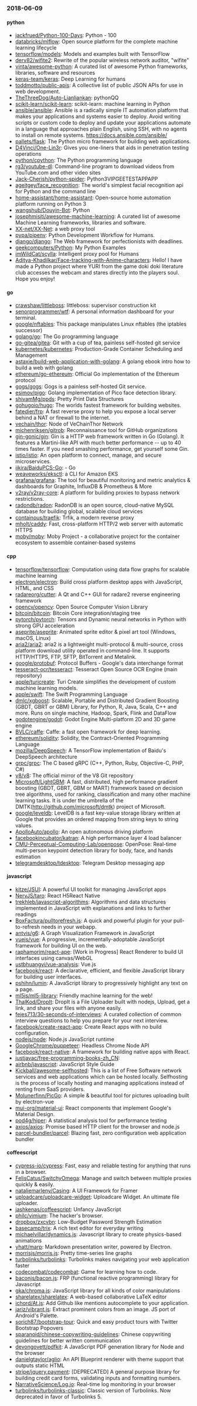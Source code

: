 ### 2018-06-09

#### python
* [jackfrued/Python-100-Days](https://github.com/jackfrued/Python-100-Days): Python - 100
* [databricks/mlflow](https://github.com/databricks/mlflow): Open source platform for the complete machine learning lifecycle
* [tensorflow/models](https://github.com/tensorflow/models): Models and examples built with TensorFlow
* [derv82/wifite2](https://github.com/derv82/wifite2): Rewrite of the popular wireless network auditor, "wifite"
* [vinta/awesome-python](https://github.com/vinta/awesome-python): A curated list of awesome Python frameworks, libraries, software and resources
* [keras-team/keras](https://github.com/keras-team/keras): Deep Learning for humans
* [toddmotto/public-apis](https://github.com/toddmotto/public-apis): A collective list of public JSON APIs for use in web development.
* [TheThreeDog/Auto-Lianliankan](https://github.com/TheThreeDog/Auto-Lianliankan): pythonQQ
* [scikit-learn/scikit-learn](https://github.com/scikit-learn/scikit-learn): scikit-learn: machine learning in Python
* [ansible/ansible](https://github.com/ansible/ansible): Ansible is a radically simple IT automation platform that makes your applications and systems easier to deploy. Avoid writing scripts or custom code to deploy and update your applications  automate in a language that approaches plain English, using SSH, with no agents to install on remote systems. https://docs.ansible.com/ansible/
* [pallets/flask](https://github.com/pallets/flask): The Python micro framework for building web applications.
* [D4Vinci/One-Lin3r](https://github.com/D4Vinci/One-Lin3r): Gives you one-liners that aids in penetration testing operations
* [python/cpython](https://github.com/python/cpython): The Python programming language
* [rg3/youtube-dl](https://github.com/rg3/youtube-dl): Command-line program to download videos from YouTube.com and other video sites
* [Jack-Cherish/python-spider](https://github.com/Jack-Cherish/python-spider): Python3VIPGEETESTAPPAPP
* [ageitgey/face_recognition](https://github.com/ageitgey/face_recognition): The world's simplest facial recognition api for Python and the command line
* [home-assistant/home-assistant](https://github.com/home-assistant/home-assistant):  Open-source home automation platform running on Python 3
* [wangshub/Douyin-Bot](https://github.com/wangshub/Douyin-Bot): Python 
* [josephmisiti/awesome-machine-learning](https://github.com/josephmisiti/awesome-machine-learning): A curated list of awesome Machine Learning frameworks, libraries and software.
* [XX-net/XX-Net](https://github.com/XX-net/XX-Net): a web proxy tool
* [pypa/pipenv](https://github.com/pypa/pipenv): Python Development Workflow for Humans.
* [django/django](https://github.com/django/django): The Web framework for perfectionists with deadlines.
* [geekcomputers/Python](https://github.com/geekcomputers/Python): My Python Examples
* [imWildCat/scylla](https://github.com/imWildCat/scylla): Intelligent proxy pool for Humans
* [Aditya-Khadilkar/Face-tracking-with-Anime-characters](https://github.com/Aditya-Khadilkar/Face-tracking-with-Anime-characters): Hello! I have made a Python project where YURI from the game doki doki literature club accesses the webcam and stares directly into the players soul. Hope you enjoy!

#### go
* [crawshaw/littleboss](https://github.com/crawshaw/littleboss): littleboss: supervisor construction kit
* [senorprogrammer/wtf](https://github.com/senorprogrammer/wtf): A personal information dashboard for your terminal.
* [google/nftables](https://github.com/google/nftables): This package manipulates Linux nftables (the iptables successor)
* [golang/go](https://github.com/golang/go): The Go programming language
* [go-gitea/gitea](https://github.com/go-gitea/gitea): Git with a cup of tea, painless self-hosted git service
* [kubernetes/kubernetes](https://github.com/kubernetes/kubernetes): Production-Grade Container Scheduling and Management
* [astaxie/build-web-application-with-golang](https://github.com/astaxie/build-web-application-with-golang): A golang ebook intro how to build a web with golang
* [ethereum/go-ethereum](https://github.com/ethereum/go-ethereum): Official Go implementation of the Ethereum protocol
* [gogs/gogs](https://github.com/gogs/gogs): Gogs is a painless self-hosted Git service.
* [esimov/pigo](https://github.com/esimov/pigo): Golang implementation of Pico face detection library.
* [shivamMg/ppds](https://github.com/shivamMg/ppds): Pretty Print Data Structures
* [gohugoio/hugo](https://github.com/gohugoio/hugo): The worlds fastest framework for building websites.
* [fatedier/frp](https://github.com/fatedier/frp): A fast reverse proxy to help you expose a local server behind a NAT or firewall to the internet.
* [vechain/thor](https://github.com/vechain/thor): Node of VeChainThor Network
* [michenriksen/gitrob](https://github.com/michenriksen/gitrob): Reconnaissance tool for GitHub organizations
* [gin-gonic/gin](https://github.com/gin-gonic/gin): Gin is a HTTP web framework written in Go (Golang). It features a Martini-like API with much better performance -- up to 40 times faster. If you need smashing performance, get yourself some Gin.
* [istio/istio](https://github.com/istio/istio): An open platform to connect, manage, and secure microservices.
* [iikira/BaiduPCS-Go](https://github.com/iikira/BaiduPCS-Go):  - Go
* [weaveworks/eksctl](https://github.com/weaveworks/eksctl): a CLI for Amazon EKS
* [grafana/grafana](https://github.com/grafana/grafana): The tool for beautiful monitoring and metric analytics & dashboards for Graphite, InfluxDB & Prometheus & More
* [v2ray/v2ray-core](https://github.com/v2ray/v2ray-core): A platform for building proxies to bypass network restrictions.
* [radondb/radon](https://github.com/radondb/radon): RadonDB is an open source, cloud-native MySQL database for building global, scalable cloud services
* [containous/traefik](https://github.com/containous/traefik): Trfik, a modern reverse proxy
* [mholt/caddy](https://github.com/mholt/caddy): Fast, cross-platform HTTP/2 web server with automatic HTTPS
* [moby/moby](https://github.com/moby/moby): Moby Project - a collaborative project for the container ecosystem to assemble container-based systems

#### cpp
* [tensorflow/tensorflow](https://github.com/tensorflow/tensorflow): Computation using data flow graphs for scalable machine learning
* [electron/electron](https://github.com/electron/electron): Build cross platform desktop apps with JavaScript, HTML, and CSS
* [radareorg/cutter](https://github.com/radareorg/cutter): A Qt and C++ GUI for radare2 reverse engineering framework
* [opencv/opencv](https://github.com/opencv/opencv): Open Source Computer Vision Library
* [bitcoin/bitcoin](https://github.com/bitcoin/bitcoin): Bitcoin Core integration/staging tree
* [pytorch/pytorch](https://github.com/pytorch/pytorch): Tensors and Dynamic neural networks in Python with strong GPU acceleration
* [aseprite/aseprite](https://github.com/aseprite/aseprite): Animated sprite editor & pixel art tool (Windows, macOS, Linux)
* [aria2/aria2](https://github.com/aria2/aria2): aria2 is a lightweight multi-protocol & multi-source, cross platform download utility operated in command-line. It supports HTTP/HTTPS, FTP, SFTP, BitTorrent and Metalink.
* [google/protobuf](https://github.com/google/protobuf): Protocol Buffers - Google's data interchange format
* [tesseract-ocr/tesseract](https://github.com/tesseract-ocr/tesseract): Tesseract Open Source OCR Engine (main repository)
* [apple/turicreate](https://github.com/apple/turicreate): Turi Create simplifies the development of custom machine learning models.
* [apple/swift](https://github.com/apple/swift): The Swift Programming Language
* [dmlc/xgboost](https://github.com/dmlc/xgboost): Scalable, Portable and Distributed Gradient Boosting (GBDT, GBRT or GBM) Library, for Python, R, Java, Scala, C++ and more. Runs on single machine, Hadoop, Spark, Flink and DataFlow
* [godotengine/godot](https://github.com/godotengine/godot): Godot Engine  Multi-platform 2D and 3D game engine
* [BVLC/caffe](https://github.com/BVLC/caffe): Caffe: a fast open framework for deep learning.
* [ethereum/solidity](https://github.com/ethereum/solidity): Solidity, the Contract-Oriented Programming Language
* [mozilla/DeepSpeech](https://github.com/mozilla/DeepSpeech): A TensorFlow implementation of Baidu's DeepSpeech architecture
* [grpc/grpc](https://github.com/grpc/grpc): The C based gRPC (C++, Python, Ruby, Objective-C, PHP, C#)
* [v8/v8](https://github.com/v8/v8): The official mirror of the V8 Git repository
* [Microsoft/LightGBM](https://github.com/Microsoft/LightGBM): A fast, distributed, high performance gradient boosting (GBDT, GBRT, GBM or MART) framework based on decision tree algorithms, used for ranking, classification and many other machine learning tasks. It is under the umbrella of the DMTK(http://github.com/microsoft/dmtk) project of Microsoft.
* [google/leveldb](https://github.com/google/leveldb): LevelDB is a fast key-value storage library written at Google that provides an ordered mapping from string keys to string values.
* [ApolloAuto/apollo](https://github.com/ApolloAuto/apollo): An open autonomous driving platform
* [facebookincubator/katran](https://github.com/facebookincubator/katran): A high performance layer 4 load balancer
* [CMU-Perceptual-Computing-Lab/openpose](https://github.com/CMU-Perceptual-Computing-Lab/openpose): OpenPose: Real-time multi-person keypoint detection library for body, face, and hands estimation
* [telegramdesktop/tdesktop](https://github.com/telegramdesktop/tdesktop): Telegram Desktop messaging app

#### javascript
* [kitze/JSUI](https://github.com/kitze/JSUI): A powerful UI toolkit for managing JavaScript apps
* [NervJS/taro](https://github.com/NervJS/taro):  React H5React Native 
* [trekhleb/javascript-algorithms](https://github.com/trekhleb/javascript-algorithms): Algorithms and data structures implemented in JavaScript with explanations and links to further readings
* [BoxFactura/pulltorefresh.js](https://github.com/BoxFactura/pulltorefresh.js): A quick and powerful plugin for your pull-to-refresh needs in your webapp.
* [antvis/g6](https://github.com/antvis/g6): A Graph Visualization Framework in JavaScript
* [vuejs/vue](https://github.com/vuejs/vue):  A progressive, incrementally-adoptable JavaScript framework for building UI on the web.
* [raphamorim/react-ape](https://github.com/raphamorim/react-ape):  [Work in Progress] React Renderer to build UI interfaces using canvas/WebGL
* [ustbhuangyi/vue-analysis](https://github.com/ustbhuangyi/vue-analysis):  Vue.js 
* [facebook/react](https://github.com/facebook/react): A declarative, efficient, and flexible JavaScript library for building user interfaces.
* [pshihn/lumin](https://github.com/pshihn/lumin): A JavaScript library to progressively highlight any text on a page.
* [ml5js/ml5-library](https://github.com/ml5js/ml5-library): Friendly machine learning for the web! 
* [ThalKod/DropIt](https://github.com/ThalKod/DropIt): DropIt is a File Uploader built with nodejs, Upload, get a link, and share your files with anyone easily.
* [fejes713/30-seconds-of-interviews](https://github.com/fejes713/30-seconds-of-interviews): A curated collection of common interview questions to help you prepare for your next interview.
* [facebook/create-react-app](https://github.com/facebook/create-react-app): Create React apps with no build configuration.
* [nodejs/node](https://github.com/nodejs/node): Node.js JavaScript runtime 
* [GoogleChrome/puppeteer](https://github.com/GoogleChrome/puppeteer): Headless Chrome Node API
* [facebook/react-native](https://github.com/facebook/react-native): A framework for building native apps with React.
* [justjavac/free-programming-books-zh_CN](https://github.com/justjavac/free-programming-books-zh_CN):  
* [airbnb/javascript](https://github.com/airbnb/javascript): JavaScript Style Guide
* [Kickball/awesome-selfhosted](https://github.com/Kickball/awesome-selfhosted): This is a list of Free Software network services and web applications which can be hosted locally. Selfhosting is the process of locally hosting and managing applications instead of renting from SaaS providers.
* [Molunerfinn/PicGo](https://github.com/Molunerfinn/PicGo): A simple & beautiful tool for pictures uploading built by electron-vue
* [mui-org/material-ui](https://github.com/mui-org/material-ui): React components that implement Google's Material Design.
* [pod4g/hiper](https://github.com/pod4g/hiper):  A statistical analysis tool for performance testing
* [axios/axios](https://github.com/axios/axios): Promise based HTTP client for the browser and node.js
* [parcel-bundler/parcel](https://github.com/parcel-bundler/parcel):  Blazing fast, zero configuration web application bundler

#### coffeescript
* [cypress-io/cypress](https://github.com/cypress-io/cypress): Fast, easy and reliable testing for anything that runs in a browser.
* [FelisCatus/SwitchyOmega](https://github.com/FelisCatus/SwitchyOmega): Manage and switch between multiple proxies quickly & easily.
* [nataliemarleny/Casing](https://github.com/nataliemarleny/Casing): A UI Framework for Framer
* [uploadcare/uploadcare-widget](https://github.com/uploadcare/uploadcare-widget): Uploadcare Widget. An ultimate file uploader.
* [jashkenas/coffeescript](https://github.com/jashkenas/coffeescript): Unfancy JavaScript
* [philc/vimium](https://github.com/philc/vimium): The hacker's browser.
* [dropbox/zxcvbn](https://github.com/dropbox/zxcvbn): Low-Budget Password Strength Estimation
* [basecamp/trix](https://github.com/basecamp/trix): A rich text editor for everyday writing
* [michaelvillar/dynamics.js](https://github.com/michaelvillar/dynamics.js): Javascript library to create physics-based animations
* [yhatt/marp](https://github.com/yhatt/marp): Markdown presentation writer, powered by Electron.
* [morrisjs/morris.js](https://github.com/morrisjs/morris.js): Pretty time-series line graphs
* [turbolinks/turbolinks](https://github.com/turbolinks/turbolinks): Turbolinks makes navigating your web application faster
* [codecombat/codecombat](https://github.com/codecombat/codecombat): Game for learning how to code.
* [baconjs/bacon.js](https://github.com/baconjs/bacon.js): FRP (functional reactive programming) library for Javascript
* [gka/chroma.js](https://github.com/gka/chroma.js): JavaScript library for all kinds of color manipulations
* [sharelatex/sharelatex](https://github.com/sharelatex/sharelatex): A web-based collaborative LaTeX editor
* [ichord/At.js](https://github.com/ichord/At.js): Add Github like mentions autocomplete to your application.
* [jariz/vibrant.js](https://github.com/jariz/vibrant.js): Extract prominent colors from an image. JS port of Android's Palette.
* [sorich87/bootstrap-tour](https://github.com/sorich87/bootstrap-tour): Quick and easy product tours with Twitter Bootstrap Popovers
* [sparanoid/chinese-copywriting-guidelines](https://github.com/sparanoid/chinese-copywriting-guidelines): Chinese copywriting guidelines for better written communication
* [devongovett/pdfkit](https://github.com/devongovett/pdfkit): A JavaScript PDF generation library for Node and the browser
* [danielgtaylor/aglio](https://github.com/danielgtaylor/aglio): An API Blueprint renderer with theme support that outputs static HTML
* [stripe/jquery.payment](https://github.com/stripe/jquery.payment): [DEPRECATED] A general purpose library for building credit card forms, validating inputs and formatting numbers.
* [NarrativeScience/Log.io](https://github.com/NarrativeScience/Log.io): Real-time log monitoring in your browser
* [turbolinks/turbolinks-classic](https://github.com/turbolinks/turbolinks-classic): Classic version of Turbolinks. Now deprecated in favor of Turbolinks 5.
